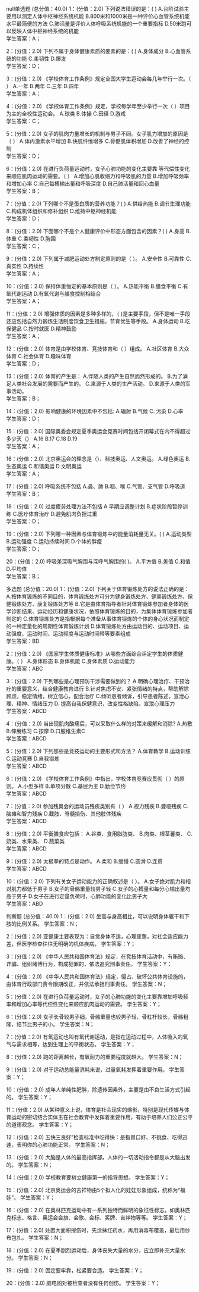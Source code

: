 null单选题 (总分值：40.0)
1：(分值：2.0)
下列说法错误的是：( )
A.台阶试验主要用以测定人体中枢神经系统机能   B.800米和1000米是一种评价心血管系统机能水平最简便的方法   C.肺活量是评价人体呼吸系统机能的一个重要指标   D.50米跑可以反映人体中枢神经系统的机能   
学生答案：A；

2：(分值：2.0)
下列不属于身体健康素质的要素的是：( )
A.身体成分   B.心血管系统的功能   C.柔韧性   D.爆发   
学生答案：D；

3：(分值：2.0)
《学校体育工作条例》规定全国大学生运动会每几年举行一次。（ ）
A.一年   B.两年   C.三年   D.四年   
学生答案：A；

4：(分值：2.0)
《学校体育工作条例》规定，学校每学年至少举行一次（ ）项目为主的全校性运动会。
A.球类   B.体操   C.田径   D.游戏   
学生答案：C；

5：(分值：2.0)
女子的肌肉力量增长的机制与男子不同。女子肌力增加的原因是（ ）
A.体内激素水平增加   B.快肌纤维增多    C.骨骼肌体积增加   D.改善了神经的控制   
学生答案：D；

6：(分值：2.0)
在进行负荷量运动时，女子心肺功能的变化主要靠 等代偿性变化来顺应肌肉运动的需要。（ ）
A.增加心肌收缩力和呼吸肌的力量   B.增加呼吸频率和增加心率   C.自己每搏输出量和呼吸深度   D.自己肺活量和回心血量   
学生答案：B；

7：(分值：2.0)
下列哪个不是蛋白质的营养功能？( )
A.供给热能   B.调节生理功能   C.构成机体组织和修补组织   D.维持中枢神经机能   
学生答案：D；

8：(分值：2.0)
下面哪个不是个人健康评价中形态方面包含的因素？( )
A.身高   B.体重   C.柔韧性   D.胸围   
学生答案：C；

9：(分值：2.0)
下列属于减肥运动处方制定原则的是（ ）。
A.安全性   B.可靠性   C.真实性   D.持续性   
学生答案：A；

10：(分值：2.0)
保持体重恒定的基本原则是（ ）。
A.热能平衡   B.膳食平衡   C.有氧代谢运动   D.有氧代谢与膳食控制相结合   
学生答案：A；

11：(分值：2.0)
增强体质的因素是多种多样的，（ )是主要手段，但不是唯一手段还应包括自然力锻炼生活制度饮食卫生措施，节育优生等手段。
A.身体运动   B.吃保健品   C.按时就医   D.精神鼓励   
学生答案：A；

12：(分值：2.0)
体育是由学校体育、竞技体育和（ ）组成。
A.社区体育   B.大众体育   C.社会体育   D.趣味体育   
学生答案：D；

13：(分值：2.0)
体育的产生是：
A.伴随人类的产生自然而然形成的。   B.为了满足人类社会发展的需要而产生的。   C.来源于人类的生产活动。   D.来源于人类的军事活动。   
学生答案：B；

14：(分值：2.0)
影响健康的环境因素中不包括:
A.辐射   B.气候    C. 污染    D.心率   
学生答案：D；

15：(分值：2.0)
国际奥委会规定夏季奥运会竞赛时间包括开闭幕式在内不得超过多少天（）
A.16   B.17   C.18   D.19   
学生答案：A；

16：(分值：2.0)
北京奥运会的理念是（）、科技奥运、人文奥运。
A.绿色奥运   B.生态奥运   C.和谐奥运   D.文明奥运   
学生答案：A；

17：(分值：2.0)
呼吸系统不包括
A.鼻、肺   B.咽、喉   C.气管、支气管   D.呼吸道   
学生答案：B；

18：(分值：2.0)
过度疲劳处理方法不包括
A.早期应调整计划   B.症状阶段暂停训练   C.医疗体育治疗   D.避免肌肉负担过重   
学生答案：D；

19：(分值：2.0)
下列哪一种因素与体育锻炼中的能量消耗量无关。( )
A.运动类型   B.运动强度   C.运动持续时间   D.个体的胖瘦   
学生答案：D；

20：(分值：2.0)
呼吸差深吸气胸围与深呼气胸围的( )。
A.平方值   B.差值   C.和值   D.平均值   
学生答案：B；



多选题 (总分值：20.0)
1：(分值：2.0)
下列关于体育锻炼处方的说法正确的是：
A.按体育锻炼的不同目的，体育锻炼处方可分为健身锻炼处方、健美锻炼处方、保健锻炼处方、康复锻炼处方等   B.它是由体育指导者针对体育锻炼参加者身体的医学诊断结果、运动经历和健康状况，依照体育锻炼的目的，为集体体育锻炼参加者制定的   C.体育锻炼处方是指根据每个准备从事体育锻炼的个体的身心状况而制定的一种定量化的周期性体育锻炼计划   D.体育锻炼处方由运动目的、运动项目、运动强度、运动时间、运动频度与运动时间带等要素组成   
学生答案：BD

2：(分值：2.0)
《国家学生体质健康标准》从哪些方面综合评定学生的体质健康。（ ）
A.身体形态   B.身体机能   C.身体素质   D.运动能力   
学生答案：ABC

3：(分值：2.0)
下列哪些是心理预防干涉需要做到的？
A.明确心理治疗、干预治疗的重要意义，结合健康教育进行   B.针对焦虑不安、紧张情绪的特点，帮助解除顾虑，稳定情绪，树立信心，配合治疗   C.倾听患者倾诉，引导患者陈述，宣泄心理、精神、情绪压力   D. 提高自我保健意识，改变性格缺陷，宣泄心理压力   
学生答案：ABCD

4：(分值：2.0)
当出现肌肉酸痛后，可以采取什么样的对策来缓解和消除?
A.热敷   B.伸展练习   C.按摩   D.口服维生素C   
学生答案：ABCD

5：(分值：2.0)
下列那些是竞技运动的主要形式和方法？
A.体育教学   B.运动训练   C.运动竞赛   D.自我锻炼   
学生答案：ABCD

6：(分值：2.0)
《学校体育工作条例》中指出，学校体育竞赛应贯彻（ ）的原则。
A.小型多样   B.单项分散   C.基层为主   D.勤俭节约   
学生答案：ABCD

7：(分值：2.0)
参加残奥会的运动员残疾类别有（ ）
A.视力残疾    B.聋哑残疾    C.脑瘫和智力残疾    D.截肢、脊髓损伤、其他肢体残疾   
学生答案：ABCD

8：(分值：2.0)
平衡膳食应包括：
A.谷类、食用脂肪类、   B.肉类、根茎薯类、   C.奶类、水果类、   D.蔬菜类   
学生答案：ABCD

9：(分值：2.0)
太极拳的特点是动作。
A.柔和   B.缓慢   C.圆滑   D.连贯   
学生答案：ABCD

10：(分值：2.0)
下列有关女子运动能力的正确叙述是（ ）。
A.女子绝对肌力和相对肌力都低于男子   B.女子的骨骼重量较男子轻   C.女子的心搏量和每分心输出量均高于男子   D.女子在进行定量负荷时，心肺功能的变化比男子大   
学生答案：ABD



判断题 (总分值：40.0)
1：(分值：2.0)
坐高与身高相比，可以说明身体躯干和下肢的比例关系。
学生答案：N；


2：(分值：2.0)
亚健康主要表现为：自觉身体不适，心理疲惫，对社会适应能力差，但医学检查往往无明确的机体疾病。
学生答案：Y；


3：(分值：2.0)
《中华人民共和国体育法》规定，在竞技体育活动中，有贿赂、诈骗、组织赌博行为，构成犯罪的，依法追究刑事责任。
学生答案：Y；


4：(分值：2.0)
《中华人民共和国体育法》规定，侵占、破坏公共体育设施的，由体育行政部门责令限期改正，并依法承担刑事责任。
学生答案：N；


5：(分值：2.0)
在进行负荷量运动时，女子的心肺功能的变化主要靠增加呼吸频率和增加心率等代偿性变化来顺应肌肉运动的需要。
学生答案：Y；


6：(分值：2.0)
女子长骨较男子细，骨骼重量也较男子轻，骨杠杆较长，骨骼粗隆，结节比男子的小。
学生答案：N；


7：(分值：2.0)
有氧运动也叫有氧代谢运动，是指在运动过程中，人体吸入的氧气与需求相等，达到生理上的平衡状态。
学生答案：Y；


8：(分值：2.0)
跑的距离越长，有氧耐力的重要程度就越大。
学生答案：N；


9：(分值：2.0)
对于运动总能量消耗来说，过量氧耗发挥着重要作用。
学生答案：Y；


10：(分值：2.0)
成年人单纯性肥胖，除遗传因素外，主要是由不良生活方式引起的。
学生答案：Y；


11：(分值：2.0)
从某种意义上说，体育是社会现实的缩影，特别是现代传媒与体育运动的密切结合实体玉在社会教育中发挥着重要作用，有助于培养人们公正公平的道德观念。
学生答案：Y；


12：(分值：2.0)
五快三良好”检查标准中吃得快：是指胃口好、不挑食、吃得迅速，表明你的心肺功能正常。
学生答案：N；


13：(分值：2.0)
大脑是人体的最高指挥部。人体的一切活动指令都是从大脑出发的。
学生答案：N；


14：(分值：2.0)
学校教育要树立健康第一的指导思想。
学生答案：Y；


15：(分值：2.0)
北京奥运会的吉祥物由5个拟人化的娃娃形象组成，统称为“福娃”。
学生答案：Y；


16：(分值：2.0)
在奥林匹克运动中有一系列独特而鲜明的象征性标志，如奥林匹克标志、格言、奥运会会旗、会歌、会标、奖牌、吉祥物等等。
学生答案：Y；


17：(分值：2.0)
处置大面积擦伤时，先涂抹红药水，再用消毒布覆盖，最后用纱布包扎。
学生答案：N；


18：(分值：2.0)
在夏季剧烈运动后，身体丧失大量的水分，应立即补充大量水分。
学生答案：N；


19：(分值：2.0)
固定要牢靠，松紧要合适。
学生答案：Y；


20：(分值：2.0)
脑电图对被检查者没有任何创伤。
学生答案：Y；